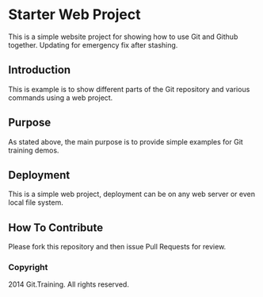 # Starter Web Project

This is a simple website project for
showing how to use Git and Github together. Updating for emergency fix after stashing.
## Introduction

This is example is to show different parts
of the Git repository and various commands
using a web project.

## Purpose

As stated above, the main purpose is to
provide simple examples for Git training 
demos.

## Deployment

This is a simple web project, deployment
can be on any web server or even local
file system.

## How To Contribute

Please fork this repository and then issue Pull 
Requests for review.

### Copyright

2014 Git.Training. All rights reserved.
